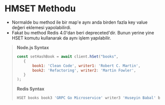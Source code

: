 # HMSET Methodu

* Normalde bu method ile bir map'e aynı anda birden fazla key value değeri eklemesi yapolabilirdi.
* Fakat bu method Redis 4.0'dan beri depreceted'dir. Bunun yerine yine HSET komutu kullanarak da aynı işlem yapılabilir.
> <b>Node.js Syntax</b>
> ````javascript
> const setHashBook = await client.hSet("books",
>    {
>        book1: 'Clean Code', writer1: 'Robert C. Martin',
>        book2: 'Refactoring', writer2: 'Martin Fowler',
>    }
> );
> ````
> <b>Redis Syntax</b>
> ````SQL
> HSET books book3 'GRPC Go Microservice' writer3 'Huseyin Babal' book4 'Redis Essentials' writer4 'Hugo Lopes'
> ````